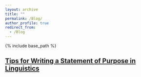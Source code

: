 ```yaml
---
layout: archive
title: ""
permalink: /Blog/
author_profile: true
redirect_from:
  - /Blog
---
```


{% include base_path %}

## [Tips for Writing a Statement of Purpose in Linguistics](url:sop_tips.md) 





 
